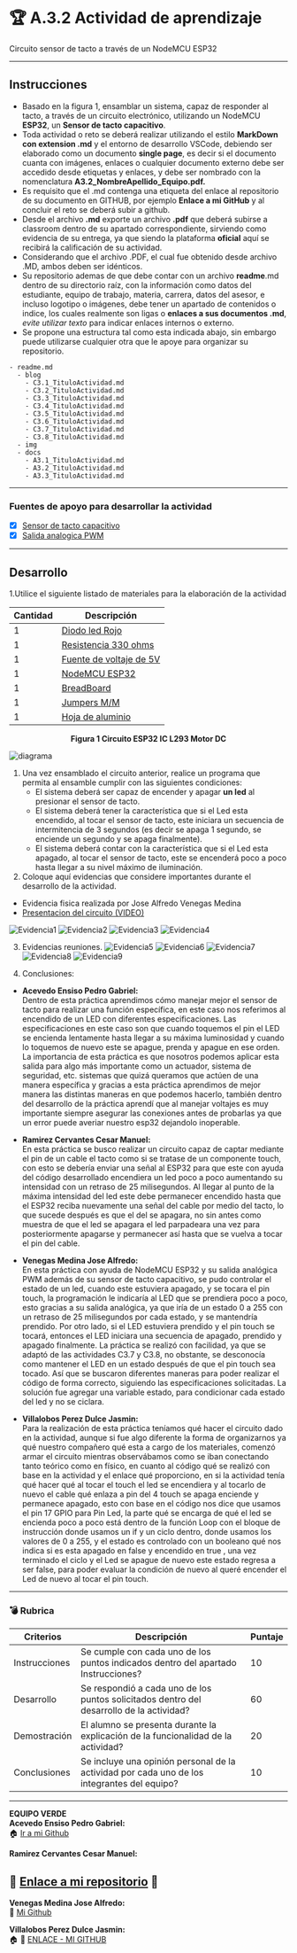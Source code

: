 # :trophy: A.3.2 Actividad de aprendizaje

Circuito sensor de tacto a través de un NodeMCU ESP32
___

## Instrucciones

- Basado en la figura 1, ensamblar un sistema, capaz de responder al tacto, a través de un circuito electrónico, utilizando un NodeMCU **ESP32**, un  **Sensor de tacto capacitivo**.
- Toda actividad o reto se deberá realizar utilizando el estilo **MarkDown con extension .md** y el entorno de desarrollo VSCode, debiendo ser elaborado como un documento **single page**, es decir si el documento cuanta con imágenes, enlaces o cualquier documento externo debe ser accedido desde etiquetas y enlaces, y debe ser nombrado con la nomenclatura **A3.2_NombreApellido_Equipo.pdf.**
- Es requisito que el .md contenga una etiqueta del enlace al repositorio de su documento en GITHUB, por ejemplo **Enlace a mi GitHub** y al concluir el reto se deberá subir a github.
- Desde el archivo **.md** exporte un archivo **.pdf** que deberá subirse a classroom dentro de su apartado correspondiente, sirviendo como evidencia de su entrega, ya que siendo la plataforma **oficial** aquí se recibirá la calificación de su actividad.
- Considerando que el archivo .PDF, el cual fue obtenido desde archivo .MD, ambos deben ser idénticos.
- Su repositorio ademas de que debe contar con un archivo **readme**.md dentro de su directorio raíz, con la información como datos del estudiante, equipo de trabajo, materia, carrera, datos del asesor, e incluso logotipo o imágenes, debe tener un apartado de contenidos o indice, los cuales realmente son ligas o **enlaces a sus documentos .md**, _evite utilizar texto_ para indicar enlaces internos o externo.
- Se propone una estructura tal como esta indicada abajo, sin embargo puede utilizarse cualquier otra que le apoye para organizar su repositorio.
  
```
- readme.md
  - blog
    - C3.1_TituloActividad.md
    - C3.2_TituloActividad.md
    - C3.3_TituloActividad.md
    - C3.4_TituloActividad.md
    - C3.5_TituloActividad.md
    - C3.6_TituloActividad.md
    - C3.7_TituloActividad.md
    - C3.8_TituloActividad.md
  - img
  - docs
    - A3.1_TituloActividad.md
    - A3.2_TituloActividad.md
    - A3.3_TituloActividad.md
```
___

### Fuentes de apoyo para desarrollar la actividad

- [x] [Sensor de tacto capacitivo](https://randomnerdtutorials.com/esp32-touch-pins-arduino-ide/)
- [x] [Salida analogica PWM](https://randomnerdtutorials.com/esp32-pwm-arduino-ide/)

___

## Desarrollo

1.Utilice el siguiente listado de materiales para la elaboración de la actividad

| Cantidad | Descripción                                                                                                                                                                                                                |
| -------- | -------------------------------------------------------------------------------------------------------------------------------------------------------------------------------------------------------------------------- |
| 1        | [Diodo led Rojo](https://www.steren.com.mx/led-ultrabrillante-de-5-mm-color-rojo.html)                                                                                                                                                                                                             |
| 1        | [Resistencia 330 ohms](https://www.steren.com.mx/resistencia-de-carbon-de-1-2-watt-al-5-de-tolerancia-de-330-ohms.html)                                                                                                                                                                                                        |
| 1        | [Fuente de voltaje de  5V](https://www.amazon.com.mx/AC-DC-fuente-alimentaci%C3%B3n-Black/dp/B078RXZM4C/ref=asc_df_B078RXZM4C/?tag=gledskshopmx-20&linkCode=df0&hvadid=450926494212&hvpos=&hvnetw=g&hvrand=1295224076675663008&hvpone=&hvptwo=&hvqmt=&hvdev=c&hvdvcmdl=&hvlocint=&hvlocphy=9073855&hvtargid=pla-436418104506&psc=1)                                                                                                                                                                                                     |
| 1        | [NodeMCU ESP32](https://www.amazon.com.mx/ESP-32-ESP-32S-ESP-WROOM-32-ESP32-S-desarrollo/dp/B07TBFC75Z/ref=sr_1_2?__mk_es_MX=%C3%85M%C3%85%C5%BD%C3%95%C3%91&dchild=1&keywords=esp32&qid=1599003438&sr=8-2)                |
| 1        | [BreadBoard](https://www.amazon.com.mx/Deke-Home-Breadboard-distribuci%C3%B3n-electr%C3%B3nica/dp/B086C9HK7V/ref=sr_1_22?__mk_es_MX=%C3%85M%C3%85%C5%BD%C3%95%C3%91&dchild=1&keywords=breadboard&qid=1599003455&sr=8-22)   |
| 1        | [Jumpers M/M](https://www.amazon.com.mx/ELEGOO-Macho-Hembra-Macho-Macho-Hembra-Hembra-Protoboard/dp/B06ZXSQ5WG/ref=sr_1_1?__mk_es_MX=%C3%85M%C3%85%C5%BD%C3%95%C3%91&dchild=1&keywords=jumper+wires&qid=1599003519&sr=8-1) |
| 1        | [Hoja de aluminio](https://www.amazon.com.mx/PAPEL-ALUMINIO-ALUPRACTIK-HOJAS-SHEETS/dp/B08D8QSJXM/ref=asc_df_B08D8QSJXM/?tag=gledskshopmx-20&linkCode=df0&hvadid=450927726949&hvpos=&hvnetw=g&hvrand=14940832341489969278&hvpone=&hvptwo=&hvqmt=&hvdev=c&hvdvcmdl=&hvlocint=&hvlocphy=9073855&hvtargid=pla-1009814023604&psc=1)                                                                                                              


<p align="center"> 
    <strong>Figura 1 Circuito ESP32 IC L293 Motor DC</strong>  
</p>

![diagrama](../img/C3.x_ESP32_Touch_sensitive_led_schematic.jpg)

1. Una vez ensamblado el circuito anterior, realice un programa que permita al ensamble cumplir con las siguientes condiciones:
    - El sistema deberá ser capaz de encender y apagar **un led** al presionar el sensor de tacto.
    - El sistema deberá tener la característica que si el Led esta encendido, al tocar el sensor de tacto, este iniciara un secuencia de intermitencia de 3 segundos (es decir se apaga 1 segundo, se enciende un segundo y se apaga finalmente).
    - El sistema deberá contar con la característica que si el Led esta apagado, al tocar el sensor de tacto, este se encenderá poco a poco hasta llegar a su nivel máximo de iluminación.
2. Coloque aquí evidencias que considere importantes durante el desarrollo de la actividad.
- Evidencia fisica realizada por Jose Alfredo Venegas Medina
- [Presentacion del circuito (VIDEO)](https://youtu.be/VcJHeN5uvJA)

![Evidencia1](../img/A3.2.Evidencia3.png)
![Evidencia2](../img/A3.2.Evidencia4.png)
![Evidencia3](../img/A3.2.Evidencia1.png)
![Evidencia4](../img/A3.2.Evidencia2.png)

3. Evidencias reuniones.
![Evidencia5](../img/A3.2_Evidencia.PNG)
![Evidencia6](../img/A3.2_Evidencia11.PNG)
![Evidencia7](../img/A3.2.E1.png)
![Evidencia8](../img/A3.2.E2.png)
![Evidencia9](../img/A3.2_reunion.png)

4. Conclusiones:
- **Acevedo Ensiso Pedro Gabriel:**  
Dentro de esta práctica aprendimos cómo manejar mejor el sensor de tacto para realizar una función específica, en este caso nos referimos al encendido de un LED con diferentes especificaciones. Las especificaciones en este caso son que cuando toquemos el pin el LED se encienda lentamente hasta llegar a su máxima luminosidad y cuando lo toquemos de nuevo este se apague, prenda y apague en ese orden. La importancia de esta práctica es que nosotros podemos aplicar esta salida para algo más importante como un actuador, sistema de seguridad, etc. sistemas que quizá queramos que actúen de una manera específica y gracias  a esta práctica aprendimos de mejor manera las distintas maneras en que podemos hacerlo, también dentro del desarrollo de la práctica aprendí que al manejar voltajes es muy importante siempre asegurar las conexiones antes de probarlas ya que un error puede averiar nuestro esp32 dejandolo inoperable. 

- **Ramirez Cervantes Cesar Manuel:**  
En esta práctica se busco realizar un circuito capaz de captar mediante el pin de un cable el tacto como si se tratase de un componente touch, con esto se debería enviar una señal al ESP32 para que este con ayuda del código desarrollado encendiera un led poco a poco aumentando su intensidad con un retraso de 25 milisegundos. Al llegar al punto de la máxima intensidad del led este debe permanecer encendido hasta que el ESP32 reciba nuevamente una señal del cable por medio del tacto, lo que sucede después es que el del se apagara, no sin antes como muestra de que el led se apagara el led parpadeara una vez para posteriormente apagarse y permanecer así hasta que se vuelva a tocar el pin del cable.

- **Venegas Medina Jose Alfredo:**    
En esta práctica con ayuda de NodeMCU ESP32 y su salida analógica PWM además de su sensor de tacto capacitivo, se pudo controlar el estado de un led, cuando este estuviera apagado, y se tocara el pin touch, la programación le indicaría al LED que se prendiera poco a poco, esto gracias a su salida analógica, ya que iría de un estado 0 a 255 con un retraso de 25 milisegundos por cada estado, y se mantendría prendido. Por otro lado, si el LED estuviera prendido y el pin touch se tocará, entonces el LED iniciara una secuencia de apagado, prendido y apagado finalmente. La práctica se realizó con facilidad, ya que se adaptó de las actividades C3.7 y C3.8, no obstante, se desconocía como mantener el LED en un estado después de que el pin touch sea tocado. Así que se buscaron diferentes maneras para poder realizar el código de forma correcto, siguiendo las especificaciones solicitadas. La solución fue agregar una variable estado, para condicionar cada estado del led y no se ciclara.

- **Villalobos Perez Dulce Jasmin:**  
Para la realización de esta práctica teníamos qué hacer el circuito dado en la actividad, aunque si fue algo diferente la forma de organizarnos ya qué nuestro compañero qué esta a cargo de los materiales, comenzó armar el circuito mientras observábamos como se iban conectando tanto teórico como en físico, en cuanto al código qué se realizó con base en la actividad y el enlace qué proporciono,  en si la actividad tenía qué hacer qué al tocar el touch el led se encendiera y al tocarlo de nuevo el cable qué enlaza a pin del 4 touch se apaga enciende y permanece apagado, esto con base en el código nos dice que usamos el pin 17 GPIO para Pin Led, la parte qué se encarga de qué el led se encienda poco a poco está dentro de la función Loop con el bloque de instrucción donde usamos un if y un ciclo dentro, donde usamos los valores de 0 a 255, y el estado es controlado con un booleano qué nos indica si es esta apagado en false y encendido en true , una vez terminado el ciclo y el Led se apague de nuevo este estado regresa a ser false, para poder evaluar la condición de nuevo al queré encender el Led de nuevo al tocar el pin touch.
___

### :bomb: Rubrica

| Criterios     | Descripción                                                                                  | Puntaje |
| ------------- | -------------------------------------------------------------------------------------------- | ------- |
| Instrucciones | Se cumple con cada uno de los puntos indicados dentro del apartado Instrucciones?            | 10      |
| Desarrollo    | Se respondió a cada uno de los puntos solicitados dentro del desarrollo de la actividad?     | 60      |
| Demostración  | El alumno se presenta durante la explicación de la funcionalidad de la actividad?            | 20      |
| Conclusiones  | Se incluye una opinión personal de la actividad  por cada uno de los integrantes del equipo? | 10      |

___
**EQUIPO VERDE**  
**Acevedo Ensiso Pedro Gabriel:**   
:house: [Ir a mi Github](https://github.com/Gabriel123x/Sistemas_Programables.git)

**Ramirez Cervantes Cesar Manuel:**  
## :link: [Enlace a mi repositorio](https://github.com/CMRamirezC/Sistemas_Programables_Ramirez_Cervantes.git) :link:


**Venegas Medina Jose Alfredo:**   
:wolf: [Mi Github](https://github.com/Alfredopflc/Sistemas-Programables)

**Villalobos Perez Dulce Jasmin:**  
:house: :open_file_folder: [ENLACE - MI GITHUB](https://github.com/Villalobos39/SISTEMAS-PROGRAMABLES.git )